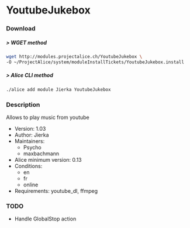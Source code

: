 # YoutubeJukebox

### Download

##### > WGET method
```bash
wget http://modules.projectalice.ch/YoutubeJukebox \
-O ~/ProjectAlice/system/moduleInstallTickets/YoutubeJukebox.install
```

##### > Alice CLI method
```bash
./alice add module Jierka YoutubeJukebox
```

### Description
Allows to play music from youtube

- Version: 1.03
- Author: Jierka
- Maintainers:
  - Psycho
  - maxbachmann
- Alice minimum version: 0.13
- Conditions:
  - en
  - fr
  - online
- Requirements: youtube_dl, ffmpeg

### TODO

- Handle GlobalStop action
